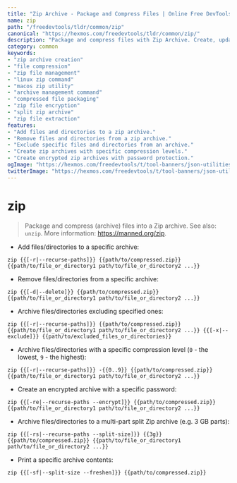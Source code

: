 ```yaml
---
title: "Zip Archive - Package and Compress Files | Online Free DevTools by Hexmos"
name: zip
path: "/freedevtools/tldr/common/zip"
canonical: "https://hexmos.com/freedevtools/tldr/common/zip/"
description: "Package and compress files with Zip Archive. Create, update, and manage zip files easily using command-line. Free online tool, no registration required."
category: common
keywords:
- "zip archive creation"
- "file compression"
- "zip file management"
- "linux zip command"
- "macos zip utility"
- "archive management command"
- "compressed file packaging"
- "zip file encryption"
- "split zip archive"
- "zip file extraction"
features:
- "Add files and directories to a zip archive."
- "Remove files and directories from a zip archive."
- "Exclude specific files and directories from an archive."
- "Create zip archives with specific compression levels."
- "Create encrypted zip archives with password protection."
ogImage: "https://hexmos.com/freedevtools/t/tool-banners/json-utilities-banner.png"
twitterImage: "https://hexmos.com/freedevtools/t/tool-banners/json-utilities-banner.png"
---
```


# zip

> Package and compress (archive) files into a Zip archive.
> See also: `unzip`.
> More information: <https://manned.org/zip>.

- Add files/directories to a specific archive:

`zip {{[-r|--recurse-paths]}} {{path/to/compressed.zip}} {{path/to/file_or_directory1 path/to/file_or_directory2 ...}}`

- Remove files/directories from a specific archive:

`zip {{[-d|--delete]}} {{path/to/compressed.zip}} {{path/to/file_or_directory1 path/to/file_or_directory2 ...}}`

- Archive files/directories excluding specified ones:

`zip {{[-r|--recurse-paths]}} {{path/to/compressed.zip}} {{path/to/file_or_directory1 path/to/file_or_directory2 ...}} {{[-x|--exclude]}} {{path/to/excluded_files_or_directories}}`

- Archive files/directories with a specific compression level (`0` - the lowest, `9` - the highest):

`zip {{[-r|--recurse-paths]}} -{{0..9}} {{path/to/compressed.zip}} {{path/to/file_or_directory1 path/to/file_or_directory2 ...}}`

- Create an encrypted archive with a specific password:

`zip {{[-re|--recurse-paths --encrypt]}} {{path/to/compressed.zip}} {{path/to/file_or_directory1 path/to/file_or_directory2 ...}}`

- Archive files/directories to a multi-part split Zip archive (e.g. 3 GB parts):

`zip {{[-rs|--recurse-paths --split-size]}} {{3g}} {{path/to/compressed.zip}} {{path/to/file_or_directory1 path/to/file_or_directory2 ...}}`

- Print a specific archive contents:

`zip {{[-sf|--split-size --freshen]}} {{path/to/compressed.zip}}`
